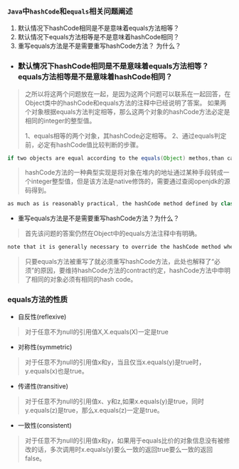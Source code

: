 ### `Java`中`hashCode`和`equals`相关问题阐述

1. 默认情况下hashCode相同是不是意味着equals方法相等？
2. 默认情况下equals方法相等是不是意味着hashCode相同？
3. 重写equals方法是不是需要重写hashCode方法？ 为什么？

* ### 默认情况下hashCode相同是不是意味着equals方法相等？equals方法相等是不是意味着hashCode相同？
> 之所以将这两个问题放在一起，是因为这两个问题可以联系在一起回答，在Object类中的hashCode和equals方法的注释中已经说明了答案。
> 如果两个对象根据equals方法判定相等，那么这两个对象的hashCode方法必定是相同的integer的整型值。<p>
1、equals相等的两个对象，其hashCode必定相等。
2、通过equals判定前，必定有hashCode值比较判断的步骤。
```java
if two objects are equal according to the equals(Object) methos,than calling the hashCode method on each of the two objects must produce the same integer result.
```

> hashCode方法的一种典型实现是将对象在堆内的地址通过某种手段转成一个integer整型值，但是该方法是native修饰的，需要通过查阅openjdk的源码得到。
```java
as much as is reasonably practical, the hashCode method defined by class Object does return distinct integers for distinctObjects.(this is typically implemented by converting the internal address of the object into an integer, but this implementation technique is not required by the java TM programming language.)
```

* 重写equals方法是不是需要重写hashCode方法？为什么？
> 首先该问题的答案仍然在Object中的equals方法注释中有明确。
```java
note that it is generally necessary to override the hashCode method whenever this method is overridden, so as to maintain the general contract for the hashCode method, which states that equal objects must have equal hash codes.
```
> 只要equals方法被重写了就必须重写hashCode方法，此处也解释了“必须”的原因，要维持hashCode方法的contract约定，hashCode方法中申明了相同的对象必须有相同的hash code。


### equals方法的性质
* 自反性(reflexive)
> 对于任意不为null的引用值X,X.equals(X)一定是true

* 对称性(symmetric)
> 对于任意不为null的引用值x和y，当且仅当x.equals(y)是true时，y.equals(x)也是true。

* 传递性(transitive)
> 对于任意不为null的引用值x、y和z,如果x.equals(y)是true，同时y.equals(z)是true，那么x.equals(z)一定是true。

* 一致性(consistent)
> 对于任意不为null的引用值x和y，如果用于equals比价的对象信息没有被修改的话，多次调用时x.equals(y)要么一致的返回true要么一致的返回false。
